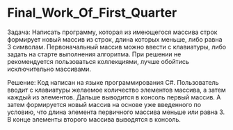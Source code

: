 # Final_Work_Of_First_Quarter
Задача:
Написать программу, которая из имеющегося массива строк формирует новый массив из строк, длина которых меньше, либо равна 3 символам. Первоначальный массив можно ввести с клавиатуры, либо задать на старте выполнения алгоритма. При решении не рекомендуется пользоваться коллекциями, лучше обойтись исключительно массивами.

Решение:
Код написан на языке программирования C#. Пользователь вводит с клавиатуры желаемое количество элементов массива, а затем каждый из элементов. Дальше выводится в консоль первый массив. А затем формируется новый массив на основе уже введенного по условию, что длина элемента первичного массива меньше или равна 3. В конце элементы второго массива выводятся в консоль.